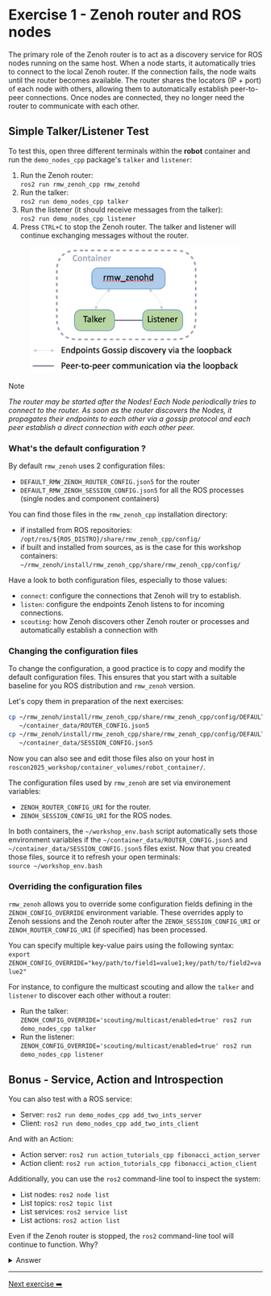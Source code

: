 # Exercise 1 - Zenoh router and ROS nodes

The primary role of the Zenoh router is to act as a discovery service for ROS nodes running on the same host.
When a node starts, it automatically tries to connect to the local Zenoh router. If the connection fails, the node waits until the router becomes available. The router shares the locators (IP + port) of each node with others, allowing them to automatically establish peer-to-peer connections. Once nodes are connected, they no longer need the router to communicate with each other.

## Simple Talker/Listener Test

To test this, open three different terminals within the **robot** container and run the `demo_nodes_cpp` package's `talker` and `listener`:

1. Run the Zenoh router:  
  `ros2 run rmw_zenoh_cpp rmw_zenohd`
2. Run the talker:  
  `ros2 run demo_nodes_cpp talker`
3. Run the listener (it should receive messages from the talker):  
  `ros2 run demo_nodes_cpp listener`
4. Press `CTRL+C` to stop the Zenoh router. The talker and listener will continue exchanging messages without the router.

<p align="center"><img src="images/talker-listener.png"  height="250" alt="talker-listener"/></p>

> [!NOTE]
> *The router may be started after the Nodes! Each Node periodically tries to connect to the router.
> As soon as the router discovers the Nodes, it propagates their endpoints to each other via a gossip protocol and each peer establish a direct connection with each other peer.*

### What's the default configuration ?

By default `rmw_zenoh` uses 2 configuration files:

- `DEFAULT_RMW_ZENOH_ROUTER_CONFIG.json5` for the router
- `DEFAULT_RMW_ZENOH_SESSION_CONFIG.json5` for all the ROS processes (single nodes and component containers)

You can find those files in the `rmw_zenoh_cpp` installation directory:

- if installed from ROS repositories: `/opt/ros/${ROS_DISTRO}/share/rmw_zenoh_cpp/config/`
- if built and installed from sources, as is the case for this workshop containers: ` ~/rmw_zenoh/install/rmw_zenoh_cpp/share/rmw_zenoh_cpp/config/`

Have a look to both configuration files, especially to those values:

- `connect`: configure the connections that Zenoh will try to establish.
- `listen`: configure the endpoints Zenoh listens to for incoming connections.
- `scouting`: how Zenoh discovers other Zenoh router or processes and automatically establish a connection with

### Changing the configuration files

To change the configuration, a good practice is to copy and modify the default configuration files.
This ensures that you start with a suitable baseline for you ROS distribution and `rmw_zenoh` version.

Let's copy them in preparation of the next exercises:

```bash
cp ~/rmw_zenoh/install/rmw_zenoh_cpp/share/rmw_zenoh_cpp/config/DEFAULT_RMW_ZENOH_ROUTER_CONFIG.json5 \
   ~/container_data/ROUTER_CONFIG.json5
cp ~/rmw_zenoh/install/rmw_zenoh_cpp/share/rmw_zenoh_cpp/config/DEFAULT_RMW_ZENOH_SESSION_CONFIG.json5 \
   ~/container_data/SESSION_CONFIG.json5
```

Now you can also see and edit those files also on your host in `roscon2025_workshop/container_volumes/robot_container/`.

The configuration files used by `rmw_zenoh` are set via environement variables:

- `ZENOH_ROUTER_CONFIG_URI` for the router.
- `ZENOH_SESSION_CONFIG_URI` for the ROS nodes.

In both containers, the `~/workshop_env.bash` script automatically sets those environment variables if the `~/container_data/ROUTER_CONFIG.json5` and `~/container_data/SESSION_CONFIG.json5` files exist. Now that you created those files, source it to refresh your open terminals:  
`source ~/workshop_env.bash`

### Overriding the configuration files

`rmw_zenoh` allows you to override some configuration fields defining in the `ZENOH_CONFIG_OVERRIDE` environment variable. These overrides apply to Zenoh sessions and the Zenoh router after the `ZENOH_SESSION_CONFIG_URI` or `ZENOH_ROUTER_CONFIG_URI` (if specified) has been processed.

You can specify multiple key-value pairs using the following syntax:  
`export ZENOH_CONFIG_OVERRIDE="key/path/to/field1=value1;key/path/to/field2=value2"`

For instance, to configure the multicast scouting and allow the `talker` and `listener` to discover each other without a router:

- Run the talker:  
`ZENOH_CONFIG_OVERRIDE='scouting/multicast/enabled=true' ros2 run demo_nodes_cpp talker`
- Run the listener:  
`ZENOH_CONFIG_OVERRIDE='scouting/multicast/enabled=true' ros2 run demo_nodes_cpp listener`

## Bonus - Service, Action and Introspection

You can also test with a ROS service:

- Server: `ros2 run demo_nodes_cpp add_two_ints_server`
- Client: `ros2 run demo_nodes_cpp add_two_ints_client`

And with an Action:

- Action server: `ros2 run action_tutorials_cpp fibonacci_action_server`
- Action client: `ros2 run action_tutorials_cpp fibonacci_action_client`

Additionally, you can use the `ros2` command-line tool to inspect the system:

- List nodes: `ros2 node list`
- List topics: `ros2 topic list`
- List services: `ros2 service list`
- List actions: `ros2 action list`

Even if the Zenoh router is stopped, the `ros2` command-line tool will continue to function.
Why?

<details>
<summary>Answer</summary>

When you run a `ros2` command for the first time, it starts the ROS 2 daemon, which is a regular ROS node. This node connects peer-to-peer with other nodes, acts as a cache of the ROS graph, and can directly respond to queries from the `ros2` command-line tool.

</details>

---
[Next exercise ➡️](ex-2.md)
